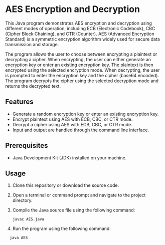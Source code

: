 # AES Encryption and Decryption

This Java program demonstrates AES encryption and decryption using different modes of operation, including ECB (Electronic Codebook), CBC (Cipher Block Chaining), and CTR (Counter). AES (Advanced Encryption Standard) is a symmetric encryption algorithm widely used for secure data transmission and storage.

The program allows the user to choose between encrypting a plaintext or decrypting a cipher. When encrypting, the user can either generate an encryption key or enter an existing encryption key. The plaintext is then encrypted using the selected encryption mode. When decrypting, the user is prompted to enter the encryption key and the cipher (base64 encoded). The program decrypts the cipher using the selected decryption mode and returns the decrypted text.

## Features

- Generate a random encryption key or enter an existing encryption key.
- Encrypt plaintext using AES with ECB, CBC, or CTR mode.
- Decrypt a cipher using AES with ECB, CBC, or CTR mode.
- Input and output are handled through the command line interface.

## Prerequisites

- Java Development Kit (JDK) installed on your machine.

## Usage

1. Clone this repository or download the source code.
2. Open a terminal or command prompt and navigate to the project directory.
3. Compile the Java source file using the following command:

   ```shell
   javac AES.java
   
4. Run the program using the following command:

 ```shell
   java AES


   
